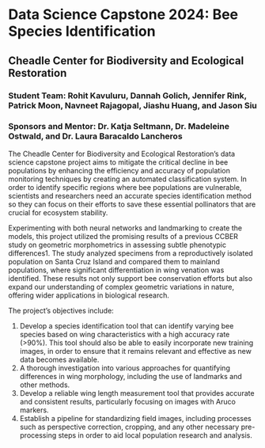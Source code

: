 # Data Science Capstone 2024: Bee Species Identification
## Cheadle Center for Biodiversity and Ecological Restoration
### Student Team: Rohit Kavuluru, Dannah Golich, Jennifer Rink, Patrick Moon, Navneet Rajagopal, Jiashu Huang, and Jason Siu
### Sponsors and Mentor: Dr. Katja Seltmann, Dr. Madeleine Ostwald, and Dr. Laura Baracaldo Lancheros

The Cheadle Center for Biodiversity and Ecological Restoration’s data science capstone project aims to mitigate the critical decline in bee populations by enhancing the efficiency and accuracy of population monitoring techniques by creating an automated classification system. In order to identify specific regions where bee populations are vulnerable, scientists and researchers need an accurate species identification method so they can focus on their efforts to save these essential pollinators that are crucial for ecosystem stability.

Experimenting with both neural networks and landmarking to create the models, this project utilized the promising results of a previous CCBER study on geometric morphometrics in assessing subtle phenotypic differences1. The study analyzed specimens from a reproductively isolated population on Santa Cruz Island and compared them to mainland populations, where significant differentiation in wing venation was identified. These results not only support bee conservation efforts but also expand our understanding of complex geometric variations in nature, offering wider applications in biological research.

The project’s objectives include:
1) Develop a species identification tool that can identify varying bee species based on wing characteristics with a high accuracy rate (>90%). This tool should also be able to easily incorporate new training images, in order to ensure that it remains relevant and effective as new data becomes available.
2) A thorough investigation into various approaches for quantifying differences in wing morphology, including the use of landmarks and other methods.
3) Develop a reliable wing length measurement tool that provides accurate and consistent results, particularly focusing on images with Aruco markers.
4) Establish a pipeline for standardizing field images, including processes such as perspective correction, cropping, and any other necessary pre-processing steps in order to aid local population research and analysis.



